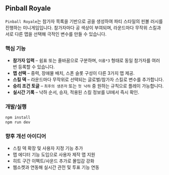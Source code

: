 ## Pinball Royale

`Pinball Royale`는 참가자 목록을 기반으로 공을 생성하여 파티 스타일의 핀볼 러시를 진행하는 미니게임입니다. 참가자마다 공 색상이 부여되며, 라운드마다 무작위 스킬과 서로 다른 맵을 선택해 극적인 변수를 만들 수 있습니다.

### 핵심 기능

- **참가자 입력** – 쉼표 또는 줄바꿈으로 구분하며, `이름*3` 형태로 동일 참가자를 여러 번 등록할 수 있습니다.
- **맵 선택** – 중력, 장애물 배치, 스폰 슬롯 구성이 다른 3가지 맵 제공.
- **스킬 덱** – 라운드마다 무작위로 선택되는 글로벌/참가자 스킬로 변수를 추가합니다.
- **승리 조건 토글** – `최후의 생존자` 또는 `첫 낙하` 중 원하는 규칙으로 플레이 가능합니다.
- **실시간 기록** – 낙하 순서, 승자, 적용된 스킬 정보를 UI에서 즉시 확인.

### 개발/실행

```bash
npm install
npm run dev
```

### 향후 개선 아이디어

- 스킬 덱 확장 및 사용자 지정 기능 추가
- 맵 에디터 기능 도입으로 사용자 제작 맵 지원
- 히트 구간 이펙트/사운드 추가로 몰입감 강화
- 웹소켓과 연동해 실시간 관전 및 투표 기능 연동
